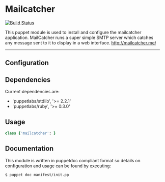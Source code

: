 # Mailcatcher

[![Build Status](https://travis-ci.org/actionjack/puppet-mailcatcher.png?branch=master)](https://travis-ci.org/actionjack/puppet-mailcatcher)

This puppet module is used to install and configure the mailcatcher application.
MailCatcher runs a super simple SMTP server which catches any message sent to it to display in a web interface.
http://mailcatcher.me/

* * *

## Configuration


## Dependencies

Current dependencies are:

 * 'puppetlabs/stdlib', '>= 2.2.1'
 * 'puppetlabs/ruby', '>= 0.3.0'

## Usage



```ruby
class {'mailcatcher': }
```

## Documentation

This module is written in puppetdoc compliant format so details on configuration and usage can be found by executing:

```bash
$ puppet doc manifest/init.pp
```
